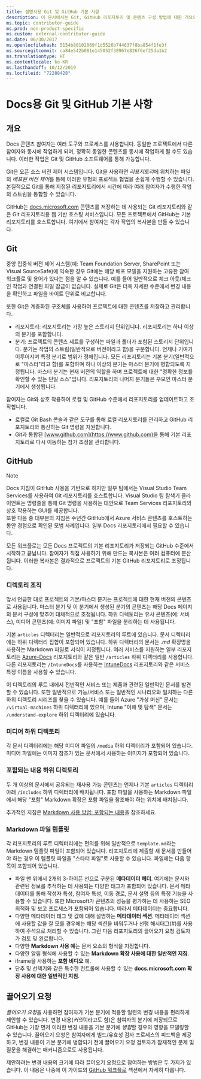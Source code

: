 ```yaml
---
title: 설명서용 Git 및 GitHub 기본 사항
description: 이 문서에서는 Git, GitHub 리포지토리 및 콘텐츠 구성 방법에 대한 개요와 docs.microsoft.com에 사용되는 명명 규칙에 대해 설명합니다.
ms.topic: contributor-guide
ms.prod: non-product-specific
ms.custom: external-contributor-guide
ms.date: 06/30/2017
ms.openlocfilehash: 5154b80102069f1d5526b744637f8ba854f1fe3f
ms.sourcegitcommit: ca84e542b081e145052f38967e826f6ef25da1b2
ms.translationtype: HT
ms.contentlocale: ko-KR
ms.lasthandoff: 10/12/2019
ms.locfileid: "72288428"
---
```

# <a name="git-and-github-essentials-for-docs"></a>Docs용 Git 및 GitHub 기본 사항

## <a name="overview"></a>개요

Docs 콘텐츠 참여자는 여러 도구와 프로세스를 사용합니다. 동일한 프로젝트에서 다른 참여자와 동시에 작업하게 되며, 정확히 동일한 콘텐츠를 동시에 작업하게 될 수도 있습니다. 이러한 작업은 Git 및 GitHub 소프트웨어를 통해 가능합니다.

Git은 오픈 소스 버전 제어 시스템입니다. Git을 사용하면 *리포지토리*에 위치하는 파일의 *배포된 버전 제어*를 통해 이러한 유형의 프로젝트 협업을 손쉽게 수행할 수 있습니다. 본질적으로 Git를 통해 지정된 리포지토리에서 시간에 따라 여러 참여자가 수행한 작업의 스트림을 통합할 수 있습니다.

GitHub는 [docs.microsoft.com](https://docs.microsoft.com) 콘텐츠를 저장하는 데 사용되는 Git 리포지토리와 같은 Git 리포지토리용 웹 기반 호스팅 서비스입니다. 모든 프로젝트에서 GitHub는 기본 리포지토리를 호스트합니다. 여기에서 참여자는 각자 작업의 복사본을 만들 수 있습니다.

## <a name="git"></a>Git

중앙 집중식 버전 제어 시스템(예: Team Foundation Server, SharePoint 또는 Visual SourceSafe)에 익숙한 경우 Git에는 해당 배포 모델을 지원하는 고유한 참여 워크플로 및 용어가 있다는 점을 알 수 있습니다. 예를 들어 일반적으로 체크 아웃/체크 인 작업과 연결된 파일 잠금이 없습니다. 실제로 Git은 더욱 자세한 수준에서 변경 내용을 확인하고 파일을 바이트 단위로 비교합니다.

또한 Git은 계층화된 구조체를 사용하여 프로젝트에 대한 콘텐츠를 저장하고 관리합니다.

- 리포지토리:  리포지토리는 가장 높은 스토리지 단위입니다.  리포지토리는 하나 이상의 분기를 포함합니다.
- 분기:  프로젝트의 콘텐츠 세트를 구성하는 파일과 폴더가 포함된 스토리지 단위입니다. 분기는 작업의 스트림(일반적으로 버전이라고 함)을 구분합니다. 언제나 기여가 이루어지며 특정 분기로 범위가 정해집니다. 모든 리포지토리는 기본 분기(일반적으로 "마스터"라고 함)를 포함하며 하나 이상의 분기는 마스터 분기에 병합되도록 지정됩니다. 마스터 분기는 현재 버전의 역할을 하며 프로젝트에 대한 "정확한 정보를 확인할 수 있는 단일 소스"입니다. 리포지토리의 나머지 분기들은 부모인 마스터 분기에서 생성됩니다.

참여자는 Git와 상호 작용하여 로컬 및 GitHub 수준에서 리포지토리를 업데이트하고 조작합니다.

- 로컬로 Git Bash 콘솔과 같은 도구를 통해 로컬 리포지토리를 관리하고 GitHub 리포지토리와 통신하는 Git 명령을 지원합니다.
- Git과 통합된 [www.github.com](https://www.github.com)을 통해 기본 리포지토리로 다시 이동하는 참가 조정을 관리합니다.

## <a name="github"></a>GitHub

> [!NOTE]
> Docs 지침이 GitHub 사용을 기반으로 하지만 일부 팀에서는 Visual Studio Team Services를 사용하여 Git 리포지토리를 호스트합니다. Visual Studio 팀 탐색기 클라이언트는 명령줄을 통해 Git 명령을 사용하는 대안으로 Team Services 리포지토리와 상호 작용하는 GUI를 제공합니다.
> </br>
> 또한 다음 중 대부분의 지침은 수년간 GitHub에서 Azure 서비스 콘텐츠를 호스트하는 동안 경험으로 확인된 모범 사례입니다. 일부 Docs 리포지토리에서 필요할 수 있습니다.

모든 워크플로는 모든 Docs 프로젝트의 기본 리포지토리가 저장되는 GitHub 수준에서 시작하고 끝납니다. 참여자가 직접 사용하기 위해 만드는 복사본은 여러 컴퓨터에 분산됩니다. 이러한 복사본은 결과적으로 프로젝트의 기본 GitHub 리포지토리로 조정됩니다.

### <a name="directory-organization"></a>디렉토리 조직

앞서 언급한 대로 프로젝트의 기본/마스터 분기는 프로젝트에 대한 현재 버전의 콘텐츠로 사용됩니다. 마스터 분기 및 이 분기에서 생성된 분기의 콘텐츠는 해당 Docs 페이지의 문서 구성에 맞추어 대체적으로 조정됩니다. 하위 디렉토리는 유사 콘텐츠(예: 서비스), 미디어 콘텐츠(예: 이미지 파일) 및 "포함" 파일을 분리하는 데 사용됩니다.

기본 `articles` 디렉터리는 일반적으로 리포지토리의 루트에 있습니다. 문서 디렉터리에는 하위 디렉터리 집합이 포함되어 있습니다. 하위 디렉터리의 문서는 *.md* 확장명을 사용하는 Markdown 파일로 서식이 지정됩니다. 여러 서비스를 지원하는 일부 리포지토리는 [Azure-Docs](https://github.com/MicrosoftDocs/Azure-Docs) 리포지토리와 같은 일반 `/articles` 하위 디렉터리를 사용합니다. 다른 리포지토리는 `/IntuneDocs`를 사용하는 [IntuneDocs](https://github.com/MicrosoftDocs/IntuneDocs) 리포지토리와 같은 서비스 특정 이름을 사용할 수 있습니다.

이 디렉토리의 루트 내에서 전반적인 서비스 또는 제품과 관련된 일반적인 문서를 발견할 수 있습니다. 또한 일반적으로 기능/서비스 또는 일반적인 시나리오와 일치하는 다른 하위 디렉토리 시리즈를 찾을 수 있습니다. 예를 들어 Azure "가상 머신" 문서는 `/virtual-machines` 하위 디렉터리에 있으며, Intune "이해 및 탐색" 문서는 `/understand-explore` 하위 디렉터리에 있습니다.

### <a name="media-subdirectory"></a>미디어 하위 디렉토리

각 문서 디렉터리에는 해당 미디어 파일의 `/media` 하위 디렉터리가 포함되어 있습니다. 미디어 파일에는 이미지 참조가 있는 문서에서 사용하는 이미지가 포함되어 있습니다.

### <a name="includes-subdirectory"></a>포함되는 내용 하위 디렉토리

두 개 이상의 문서에서 공유되는 재사용 가능 콘텐츠는 언제나 기본 `articles` 디렉터리 아래 `/includes` 하위 디렉터리에 배치됩니다. 포함 파일을 사용하는 Markdown 파일에서 해당 "포함" Markdown 확장은 포함 파일을 참조해야 하는 위치에 배치됩니다.

추가적인 지침은 [Markdown 사용 방법: 포함되는 내용](how-to-write-use-markdown.md#include-files)을 참조하세요.

### <a name="markdown-file-template"></a>Markdown 파일 템플릿

각 리포지토리의 루트 디렉터리에는 편의를 위해 일반적으로 `template.md`라는 Markdown 템플릿 파일이 포함되어 있습니다. 리포지토리에 제출할 새 문서를 만들어야 하는 경우 이 템플릿 파일을 "스타터 파일"로 사용할 수 있습니다. 파일에는 다음 항목이 포함되어 있습니다.

- 파일 맨 위에서 2개의 3-하이픈 선으로 구분된 **메타데이터 헤더**. 여기에는 문서와 관련된 정보를 추적하는 데 사용되는 다양한 태그가 포함되어 있습니다. 문서 메타데이터를 통해 작성자 특성, 참여자 특성, 이동 경로, 문서 설명 등의 특정 기능을 사용할 수 있습니다. 또한 Microsoft가 콘텐츠의 성능을 평가하는 데 사용하는 SEO 최적화 및 보고 프로세스가 포함되어 있습니다. 따라서 메타데이터는 중요합니다.
- 다양한 메타데이터 태그 및 값에 대해 설명하는 **메타데이터 섹션**. 메타데이터 섹션에 사용할 값을 잘 모를 경우에는 해당 섹션을 비워두거나 선행 해시태그(#)를 사용하여 주석으로 처리할 수 있습니다. 그런 다음 리포지토리의 끌어오기 요청 검토자가 검토 및 완료합니다.
- 다양한 **Markdown 사용 예**는 문서 요소의 형식을 지정합니다.
- 다양한 알림 형식에 사용할 수 있는 **Markdown 확장 사용에 대한 일반적인 지침**.
- iframe을 사용하는 **포함 비디오** 예.
- 단추 및 선택기와 같은 특수한 컨트롤에 사용할 수 있는 **docs.microsoft.com 확장 사용에 대한 일반적인 지침**.

## <a name="pull-requests"></a>끌어오기 요청

*끌어오기 요청*을 사용하면 참여자가 기본 분기에 적용할 일련의 변경 내용을 편리하게 제안할 수 있습니다. 변경 내용(*커밋*이라고도 함)은 참여자의 분기에 저장되므로 GitHub는 가장 먼저 이러한 변경 내용을 기본 분기에 *병합*할 경우의 영향을 모델링할 수 있습니다. 끌어오기 요청은 참여자에게 빌드/유효성 검사 프로세스의 피드백을 제공하고, 변경 내용이 기본 분기에 병합되기 전에 끌어오기 요청 검토자가 잠재적인 문제 및 질문을 해결하는 매커니즘으로도 사용됩니다.

제안하려는 변경 내용의 크기에 따라 끌어오기 요청으로 참여하는 방법은 두 가지가 있습니다. 이 내용은 나중에 이 가이드의 [GitHub 워크플로](how-to-write-workflows-major.md) 섹션에서 자세히 다룹니다.

<!---- Reference links for Docs landing pages, associated GitHub repositories, and related Forums matrix. ------------------>
<!---- PLEASE INSERT URLS IN ASCENDING SORT ORDER, AND REMOVE LOCALE SEGMENT FROM URLS (that is, en-us) FOR LOCALIZED FORUMS! -->
<!---- NOTE: these links are saved for future use in another/new article; no longer used above in this article --->
[Visual-Studio-Page]:(https://docs.microsoft.com/en-us/visualstudio/index)
[Visual-Studio-Repo-Internal]:(https://github.com/Microsoft/vsdocs)
[Visual-Studio-Repo-External]:(https://github.com/Microsoft/visualstudio-docs)
[Visual-Studio-SO]: (https://stackoverflow.com/search?q=Visual+Studio+2017)
[Dotnet-Page]: https://docs.microsoft.com/dotnet
[Dotnet-Core-Page]: https://docs.microsoft.com/dotnet/articles/welcome
[Dotnet-Core-Repo]: https://github.com/dotnet/docs
[EM-ATA-Land]: https://docs.microsoft.com/advanced-threat-analytics/
[EM-ATA-Repo]: https://github.com/Microsoft/ATADocs
[EM-AzureAD-Land]: https://docs.microsoft.com/active-directory/
[EM-AzureAD-Repo]: https://github.com/Azure/azure-content/tree/master/articles/active-directory/
[EM-AzureRMS-Land]: https://docs.microsoft.com/rights-management/
[EM-AzureRMS-Repo]: https://github.com/Microsoft/Azure-RMSDocs
[EM-Intune-Land]: https://docs.microsoft.com/intune/
[EM-Intune-Repo]: https://github.com/microsoft/intuneDocs
[EM-Land-Page]: https://docs.microsoft.com/enterprise-mobility/
[EM-Land-Repo]: https://github.com/Microsoft/EMDocs/
[EM-MFA-Land]: https://docs.microsoft.com/multi-factor-authentication/
[EM-MFA-Repo]: https://github.com/Azure/azure-content/tree/master/articles/multi-factor-authentication
[EM-MIM-Land]: https://docs.microsoft.com/microsoft-identity-manager/
[EM-MIM-Repo]: https://github.com/Microsoft/MIMDocs
[EM-RemoteApp-Land]: https://docs.microsoft.com/en-us/remoteapp/
[EM-RemoteApp-Repo]: https://github.com/Azure/azure-content/tree/master/articles/remoteapp
[Forum-MSDN-ATA]: https://social.technet.microsoft.com/Forums/en-US/home?forum=mata
[Forum-MSDN-AzureAD]: https://social.msdn.microsoft.com/Forums/en-US/home?forum=WindowsAzureAD
[Forum-MSDN-AzureRMS]: https://social.technet.microsoft.com/Forums/en-US/home?forum=rmsapps%2Crmscloud&filter=alltypes&sort=lastpostdesc
[Forum-MSDN-EM]: https://social.technet.microsoft.com/Forums/en-US/home?sort=relevancedesc&brandIgnore=True&searchTerm=Enterprise+Mobility
[Forum-MSDN-Intune]: https://social.technet.microsoft.com/Forums/en-us/home?category=microsoftintune
[Forum-MSDN-Main]: https://social.msdn.microsoft.com/Forums/home
[Forum-MSDN-MFA]: https://social.msdn.microsoft.com/Forums/en-US/home?forum=windowsazureactiveauthentication
[Forum-MSDN-MIM]: https://social.technet.microsoft.com/Forums/en-US/home?category=identitymanagement
[Forum-MSDN-RemoteApp]: https://social.technet.microsoft.com/Forums/en-US/home?filter=alltypes&brandIgnore=True&sort=relevancedesc&searchTerm=Azure+Remote+or+RemoteApp
[Forum-SO-AzureAD]: https://stackoverflow.com/questions/tagged/azure-active-directory
[Forum-SO-AzureRMS]: https://stackoverflow.com/questions/tagged/rights-management
[Forum-SO-Dotnet]: https://stackoverflow.com/questions/tagged/.net
[Forum-SO-Dotnet-Core]: https://stackoverflow.com/questions/tagged/.net-core
[Forum-SO-Main]: https://stackoverflow.com/tags
[Forum-SO-Intune]: https://stackoverflow.com/questions/tagged/intune
[Forum-SO-MFA]: https://stackoverflow.com/search?q=%5Bazure%5D+multi-factor
[Forum-SO-MIM]: https://stackoverflow.com/search?q=Microsoft+Identity+Manager
[Forum-SO-RemoteApp]: https://stackoverflow.com/questions/tagged/remoteapp
[Forum-TechNet-Main]: https://social.technet.microsoft.com/Forums/home
[Forum-Yammer-AzureRMS]: https://www.yammer.com/AskIPTeam
[Forum-Yammer-Main]: https://www.yammer.com/
